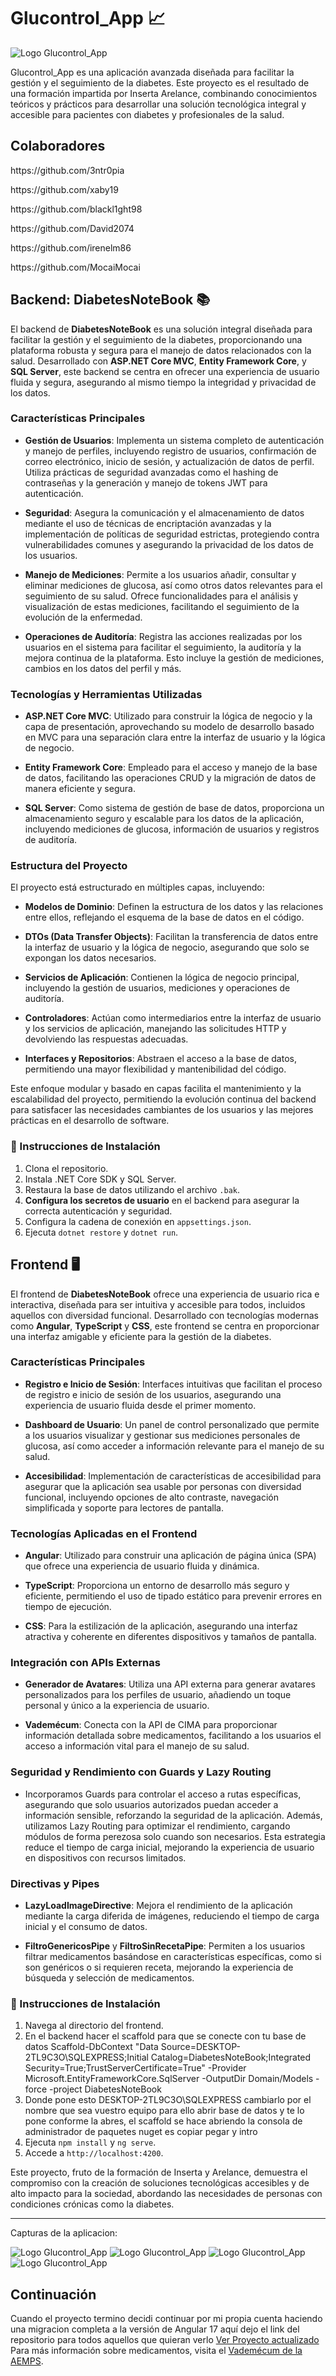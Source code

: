 # Glucontrol_App 📈

![Logo Glucontrol_App](./images/logo.png)

Glucontrol_App es una aplicación avanzada diseñada para facilitar la gestión y el seguimiento de la diabetes. Este proyecto es el resultado de una formación impartida por Inserta Arelance, combinando conocimientos teóricos y prácticos para desarrollar una solución tecnológica integral y accesible para pacientes con diabetes y profesionales de la salud.
## Colaboradores
<p>https://github.com/3ntr0pia
</p>
<p>https://github.com/xaby19
</p>
<p>https://github.com/blackl1ght98
</p>
<p>https://github.com/David2074
</p>
<p>https://github.com/irenelm86
</p>
<p>https://github.com/MocaiMocai
</p>

## Backend: DiabetesNoteBook 📚

El backend de **DiabetesNoteBook** es una solución integral diseñada para facilitar la gestión y el seguimiento de la diabetes, proporcionando una plataforma robusta y segura para el manejo de datos relacionados con la salud. Desarrollado con **ASP.NET Core MVC**, **Entity Framework Core**, y **SQL Server**, este backend se centra en ofrecer una experiencia de usuario fluida y segura, asegurando al mismo tiempo la integridad y privacidad de los datos.

### Características Principales

- **Gestión de Usuarios**: Implementa un sistema completo de autenticación y manejo de perfiles, incluyendo registro de usuarios, confirmación de correo electrónico, inicio de sesión, y actualización de datos de perfil. Utiliza prácticas de seguridad avanzadas como el hashing de contraseñas y la generación y manejo de tokens JWT para autenticación.

- **Seguridad**: Asegura la comunicación y el almacenamiento de datos mediante el uso de técnicas de encriptación avanzadas y la implementación de políticas de seguridad estrictas, protegiendo contra vulnerabilidades comunes y asegurando la privacidad de los datos de los usuarios.

- **Manejo de Mediciones**: Permite a los usuarios añadir, consultar y eliminar mediciones de glucosa, así como otros datos relevantes para el seguimiento de su salud. Ofrece funcionalidades para el análisis y visualización de estas mediciones, facilitando el seguimiento de la evolución de la enfermedad.

- **Operaciones de Auditoría**: Registra las acciones realizadas por los usuarios en el sistema para facilitar el seguimiento, la auditoría y la mejora continua de la plataforma. Esto incluye la gestión de mediciones, cambios en los datos del perfil y más.

### Tecnologías y Herramientas Utilizadas

- **ASP.NET Core MVC**: Utilizado para construir la lógica de negocio y la capa de presentación, aprovechando su modelo de desarrollo basado en MVC para una separación clara entre la interfaz de usuario y la lógica de negocio.

- **Entity Framework Core**: Empleado para el acceso y manejo de la base de datos, facilitando las operaciones CRUD y la migración de datos de manera eficiente y segura.

- **SQL Server**: Como sistema de gestión de base de datos, proporciona un almacenamiento seguro y escalable para los datos de la aplicación, incluyendo mediciones de glucosa, información de usuarios y registros de auditoría.

### Estructura del Proyecto

El proyecto está estructurado en múltiples capas, incluyendo:

- **Modelos de Dominio**: Definen la estructura de los datos y las relaciones entre ellos, reflejando el esquema de la base de datos en el código.

- **DTOs (Data Transfer Objects)**: Facilitan la transferencia de datos entre la interfaz de usuario y la lógica de negocio, asegurando que solo se expongan los datos necesarios.

- **Servicios de Aplicación**: Contienen la lógica de negocio principal, incluyendo la gestión de usuarios, mediciones y operaciones de auditoría.

- **Controladores**: Actúan como intermediarios entre la interfaz de usuario y los servicios de aplicación, manejando las solicitudes HTTP y devolviendo las respuestas adecuadas.

- **Interfaces y Repositorios**: Abstraen el acceso a la base de datos, permitiendo una mayor flexibilidad y mantenibilidad del código.

Este enfoque modular y basado en capas facilita el mantenimiento y la escalabilidad del proyecto, permitiendo la evolución continua del backend para satisfacer las necesidades cambiantes de los usuarios y las mejores prácticas en el desarrollo de software.

### 🚀 Instrucciones de Instalación

1. Clona el repositorio.
2. Instala .NET Core SDK y SQL Server.
3. Restaura la base de datos utilizando el archivo `.bak`.
4. **Configura los secretos de usuario** en el backend para asegurar la correcta autenticación y seguridad.
5. Configura la cadena de conexión en `appsettings.json`.
6. Ejecuta `dotnet restore` y `dotnet run`.

## Frontend 🖥️

El frontend de **DiabetesNoteBook** ofrece una experiencia de usuario rica e interactiva, diseñada para ser intuitiva y accesible para todos, incluidos aquellos con diversidad funcional. Desarrollado con tecnologías modernas como **Angular**, **TypeScript** y **CSS**, este frontend se centra en proporcionar una interfaz amigable y eficiente para la gestión de la diabetes.

### Características Principales

- **Registro e Inicio de Sesión**: Interfaces intuitivas que facilitan el proceso de registro e inicio de sesión de los usuarios, asegurando una experiencia de usuario fluida desde el primer momento.

- **Dashboard de Usuario**: Un panel de control personalizado que permite a los usuarios visualizar y gestionar sus mediciones personales de glucosa, así como acceder a información relevante para el manejo de su salud.

- **Accesibilidad**: Implementación de características de accesibilidad para asegurar que la aplicación sea usable por personas con diversidad funcional, incluyendo opciones de alto contraste, navegación simplificada y soporte para lectores de pantalla.

### Tecnologías Aplicadas en el Frontend

- **Angular**: Utilizado para construir una aplicación de página única (SPA) que ofrece una experiencia de usuario fluida y dinámica.

- **TypeScript**: Proporciona un entorno de desarrollo más seguro y eficiente, permitiendo el uso de tipado estático para prevenir errores en tiempo de ejecución.

- **CSS**: Para la estilización de la aplicación, asegurando una interfaz atractiva y coherente en diferentes dispositivos y tamaños de pantalla.

### Integración con APIs Externas

- **Generador de Avatares**: Utiliza una API externa para generar avatares personalizados para los perfiles de usuario, añadiendo un toque personal y único a la experiencia de usuario.

- **Vademécum**: Conecta con la API de CIMA para proporcionar información detallada sobre medicamentos, facilitando a los usuarios el acceso a información vital para el manejo de su salud.

### Seguridad y Rendimiento con Guards y Lazy Routing

- Incorporamos Guards para controlar el acceso a rutas específicas, asegurando que solo usuarios autorizados puedan acceder a información sensible, reforzando la seguridad de la aplicación. Además, utilizamos Lazy Routing para optimizar el rendimiento, cargando módulos de forma perezosa solo cuando son necesarios. Esta estrategia reduce el tiempo de carga inicial, mejorando la experiencia de usuario en dispositivos con recursos limitados.

### Directivas y Pipes

- **LazyLoadImageDirective**: Mejora el rendimiento de la aplicación mediante la carga diferida de imágenes, reduciendo el tiempo de carga inicial y el consumo de datos.

- **FiltroGenericosPipe** y **FiltroSinRecetaPipe**: Permiten a los usuarios filtrar medicamentos basándose en características específicas, como si son genéricos o si requieren receta, mejorando la experiencia de búsqueda y selección de medicamentos.

### 🚀 Instrucciones de Instalación

1. Navega al directorio del frontend.
2. En el backend hacer el scaffold para que se conecte con tu base de datos Scaffold-DbContext "Data Source=DESKTOP-2TL9C3O\SQLEXPRESS;Initial Catalog=DiabetesNoteBook;Integrated Security=True;TrustServerCertificate=True" -Provider Microsoft.EntityFrameworkCore.SqlServer -OutputDir Domain/Models -force -project DiabetesNoteBook
3. Donde pone esto DESKTOP-2TL9C3O\SQLEXPRESS cambiarlo por el nombre que sea vuestro equipo para ello abrir base de datos y te lo pone conforme la abres, el scaffold se hace abriendo la consola de administrador de paquetes nuget es copiar pegar y intro
4. Ejecuta `npm install` y `ng serve`.
5. Accede a `http://localhost:4200`.

Este proyecto, fruto de la formación de Inserta y Arelance, demuestra el compromiso con la creación de soluciones tecnológicas accesibles y de alto impacto para la sociedad, abordando las necesidades de personas con condiciones crónicas como la diabetes.

---

Capturas de la aplicacion:

![Logo Glucontrol_App](./images/1.png)
![Logo Glucontrol_App](./images/2.png)
![Logo Glucontrol_App](./images/3.png)
![Logo Glucontrol_App](./images/4.png)
## Continuación
Cuando el proyecto termino decidi continuar por mi propia cuenta haciendo una migracion completa a la versión de Angular 17 aquí dejo el link del repositorio para todos aquellos que quieran verlo <a href="https://github.com/blackl1ght98/Glucontrol_App-AngularV17" target=_blank>Ver Proyecto actualizado</a>
Para más información sobre medicamentos, visita el [Vademécum de la AEMPS](https://cima.aemps.es/cima/publico/nomenclator.html).
